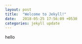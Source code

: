 ```yaml
---
layout: post
title:  "Welcome to Jekyll!"
date:   2018-05-25 17:56:09 +0530
categories: jekyll update
---
```

hello

[jekyll-docs]: https://jekyllrb.com/docs/home
[jekyll-gh]:   https://github.com/jekyll/jekyll
[jekyll-talk]: https://talk.jekyllrb.com/
